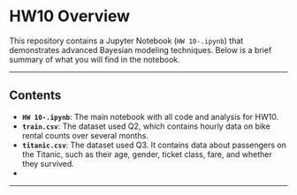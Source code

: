 # HW10 Overview

This repository contains a Jupyter Notebook (`HW 10-.ipynb`) that demonstrates advanced Bayesian modeling techniques. Below is a brief summary of what you will find in the notebook.

---

## Contents

- **`HW 10-.ipynb`**: The main notebook with all code and analysis for HW10.
- **`train.csv`**: The dataset used Q2, which contains hourly data on bike rental counts over several months.
- **`titanic.csv`**: The dataset used Q3. It contains data about passengers on the Titanic, such as their age, gender, ticket class, fare, and whether they survived. 
- 
---
